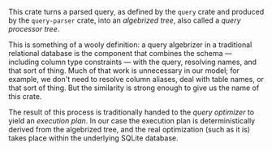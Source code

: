 This crate turns a parsed query, as defined by the `query` crate and produced by the `query-parser` crate, into an *algebrized tree*, also called a *query processor tree*.

This is something of a wooly definition: a query algebrizer in a traditional relational database is the component that combines the schema — including column type constraints — with the query, resolving names, and that sort of thing. Much of that work is unnecessary in our model; for example, we don't need to resolve column aliases, deal with table names, or that sort of thing. But the similarity is strong enough to give us the name of this crate.

The result of this process is traditionally handed to the *query optimizer* to yield an *execution plan*. In our case the execution plan is deterministically derived from the algebrized tree, and the real optimization (such as it is) takes place within the underlying SQLite database.
